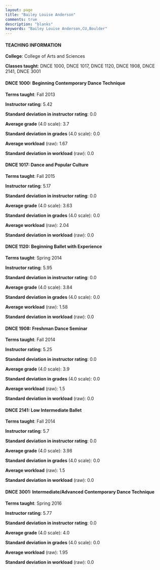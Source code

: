 ```yaml
---
layout: page
title: "Bailey Louise Anderson" 
comments: true
description: "blanks"
keywords: "Bailey Louise Anderson,CU,Boulder"
---
```

<head>
<script src="https://ajax.googleapis.com/ajax/libs/jquery/2.1.3/jquery.min.js"></script>
<script src="https://dl.dropboxusercontent.com/s/pc42nxpaw1ea4o9/highcharts.js?dl=0"></script>
<!-- <script src="../assets/js/highcharts.js"></script> -->
<style type="text/css">@font-face {
	font-family: "Bebas Neue";
	src: url(https://www.filehosting.org/file/details/544349/BebasNeue Regular.otf) format("opentype");
	}
	h1.Bebas { 
		font-family: "Bebas Neue", Verdana, Tahoma;
	}
</style>
</head>
	   
#### TEACHING INFORMATION

**College**: College of Arts and Sciences

**Classes taught**: DNCE 1000, DNCE 1017, DNCE 1120, DNCE 1908, DNCE 2141, DNCE 3001

#### DNCE 1000: Beginning Contemporary Dance Technique

**Terms taught**: Fall 2013

**Instructor rating**: 5.42

**Standard deviation in instructor rating**: 0.0

**Average grade** (4.0 scale): 3.7

**Standard deviation in grades** (4.0 scale): 0.0

**Average workload** (raw): 1.67

**Standard deviation in workload** (raw): 0.0

#### DNCE 1017: Dance and Popular Culture

**Terms taught**: Fall 2015

**Instructor rating**: 5.17

**Standard deviation in instructor rating**: 0.0

**Average grade** (4.0 scale): 3.63

**Standard deviation in grades** (4.0 scale): 0.0

**Average workload** (raw): 2.04

**Standard deviation in workload** (raw): 0.0

#### DNCE 1120: Beginning Ballet with Experience

**Terms taught**: Spring 2014

**Instructor rating**: 5.95

**Standard deviation in instructor rating**: 0.0

**Average grade** (4.0 scale): 3.84

**Standard deviation in grades** (4.0 scale): 0.0

**Average workload** (raw): 1.58

**Standard deviation in workload** (raw): 0.0

#### DNCE 1908: Freshman Dance Seminar

**Terms taught**: Fall 2014

**Instructor rating**: 5.25

**Standard deviation in instructor rating**: 0.0

**Average grade** (4.0 scale): 3.9

**Standard deviation in grades** (4.0 scale): 0.0

**Average workload** (raw): 1.5

**Standard deviation in workload** (raw): 0.0

#### DNCE 2141: Low Intermediate Ballet

**Terms taught**: Fall 2014

**Instructor rating**: 5.7

**Standard deviation in instructor rating**: 0.0

**Average grade** (4.0 scale): 3.98

**Standard deviation in grades** (4.0 scale): 0.0

**Average workload** (raw): 1.5

**Standard deviation in workload** (raw): 0.0

#### DNCE 3001: Intermediate/Advanced Contemporary Dance Technique

**Terms taught**: Spring 2016

**Instructor rating**: 5.77

**Standard deviation in instructor rating**: 0.0

**Average grade** (4.0 scale): 4.0

**Standard deviation in grades** (4.0 scale): 0.0

**Average workload** (raw): 1.95

**Standard deviation in workload** (raw): 0.0

